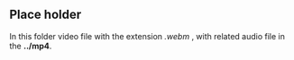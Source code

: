 Place holder
---

In this folder video file with the extension *.webm* , 
with related audio file in the **../mp4**.
